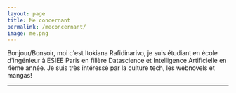 ```yaml
---
layout: page
title: Me concernant
permalink: /meconcernant/
image: me.png
---
```


Bonjour/Bonsoir, moi c'est Itokiana Rafidinarivo, je suis étudiant en école d'ingénieur à ESIEE Paris en filière Datascience et Intelligence Artificielle en 4ème année. Je suis très intéressé par la culture tech, les webnovels et mangas!

***
